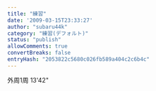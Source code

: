 ```yaml
---
title: "練習"
date: '2009-03-15T23:33:27'
author: "subaru44k"
category: "練習(デフォルト)"
status: "publish"
allowComments: true
convertBreaks: false
entryHash: "2053822c5680c026fb589a404c2c6b4c"
---
```

外周1周
13'42"
